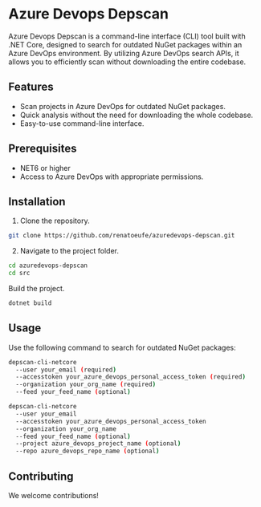 # Azure Devops Depscan

Azure Devops Depscan is a command-line interface (CLI) tool built with .NET Core, designed to search for outdated NuGet packages within an Azure DevOps environment. By utilizing Azure DevOps search APIs, it allows you to efficiently scan without downloading the entire codebase.

## Features

- Scan projects in Azure DevOps for outdated NuGet packages.
- Quick analysis without the need for downloading the whole codebase.
- Easy-to-use command-line interface.

## Prerequisites

- NET6 or higher
- Access to Azure DevOps with appropriate permissions.

## Installation

1. Clone the repository.

```bash
git clone https://github.com/renatoeufe/azuredevops-depscan.git
```

2. Navigate to the project folder.

```bash
cd azuredevops-depscan
cd src
```
Build the project.
```bash
dotnet build
```

## Usage

Use the following command to search for outdated NuGet packages:

```bash
depscan-cli-netcore 
  --user your_email (required)
  --accesstoken your_azure_devops_personal_access_token (required)
  --organization your_org_name (required)
  --feed your_feed_name (optional)
```

```bash
depscan-cli-netcore 
  --user your_email
  --accesstoken your_azure_devops_personal_access_token 
  --organization your_org_name 
  --feed your_feed_name (optional)
  --project azure_devops_project_name (optional)
  --repo azure_devops_repo_name (optional)
```

## Contributing
We welcome contributions! 